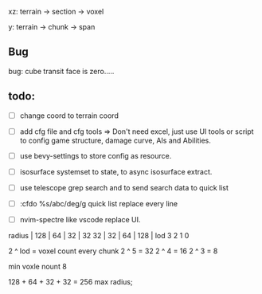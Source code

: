xz: terrain -> section -> voxel

y: terrain -> chunk -> span

## Bug
bug: cube transit face is zero.....

## todo:

 - [ ] change coord to terrain coord
 - [ ] add cfg file and cfg tools  => Don't need excel, just use UI tools or script to config game structure, damage curve, AIs and Abilities.
 - [ ] use bevy-settings to store config as resource.

 - [ ] isosurface systemset to state, to async isosurface extract. 
  

 - [ ] use telescope grep search and <c-q> to send search data to quick list
 - [ ] :cfdo %s/abc/deg/g  quick list replace every line
 - [ ] nvim-spectre like vscode replace UI.



radius | 128 | 64 | 32 | 32  32 | 32 | 64 | 128 |
    lod   3    2    1    0

2 ^ lod = voxel count every chunk
2 ^ 5 = 32
2 ^ 4 = 16
2 ^ 3 = 8

min voxle nount 8

128 + 64 + 32 + 32 = 256 max radius;


